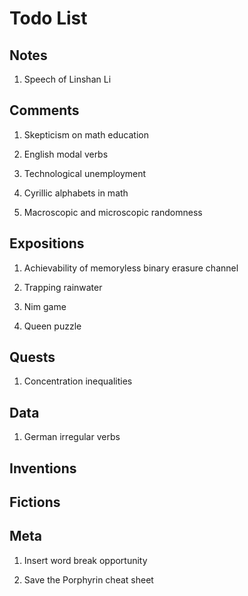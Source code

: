 # Todo List

## Notes

1. Speech of Linshan Li

## Comments

1. Skepticism on math education

1. English modal verbs

1. Technological unemployment

1. Cyrillic alphabets in math

1. Macroscopic and microscopic randomness

## Expositions

1. Achievability of memoryless binary erasure channel

1. Trapping rainwater

1. Nim game

1. Queen puzzle

## Quests

1. Concentration inequalities

## Data

1. German irregular verbs

## Inventions

## Fictions

## Meta

1. Insert word break opportunity

1. Save the Porphyrin cheat sheet

